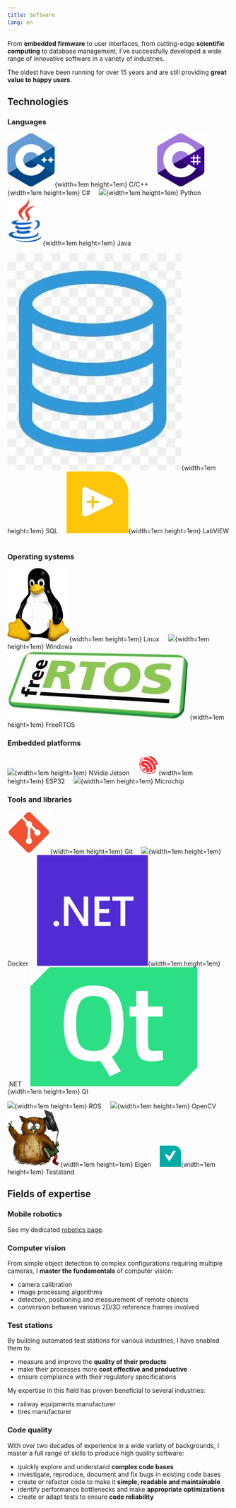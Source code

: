 ```yaml
---
title: Software
lang: en
---
```


From __embedded firmware__ to user interfaces, from cutting-edge __scientific computing__ to database management,
I've successfully developed a wide range of innovative software in a variety of industries.

The oldest have been running for over 15 years and are still providing __great value to happy users__.

## Technologies

### Languages

![](images/cpp.png){width=1em height=1em} C/C++ &nbsp; &nbsp;
![](images/csharp.png){width=1em height=1em} C# &nbsp; &nbsp;
![](images/python.ico){width=1em height=1em} Python &nbsp; &nbsp;
![](images/java.png){width=1em height=1em} Java &nbsp; &nbsp;

![](images/sql.webp){width=1em height=1em} SQL &nbsp; &nbsp;
![](images/labview.webp){width=1em height=1em} LabVIEW &nbsp; &nbsp;

### Operating systems

![](images/linux.png){width=1em height=1em} Linux &nbsp; &nbsp;
![](images/windows.ico){width=1em height=1em} Windows &nbsp; &nbsp;
![](images/freertos.png){width=1em height=1em} FreeRTOS &nbsp; &nbsp;

### Embedded platforms

![](images/nvidia.ico){width=1em height=1em} NVidia Jetson &nbsp; &nbsp;
![](images/espressif.png){width=1em height=1em} ESP32 &nbsp; &nbsp;
![](images/microchip.ico){width=1em height=1em} Microchip &nbsp; &nbsp;

### Tools and libraries

![](images/git.png){width=1em height=1em} Git  &nbsp; &nbsp;
![](images/docker.ico){width=1em height=1em} Docker  &nbsp; &nbsp;
![](images/dotnet.png){width=1em height=1em} .NET  &nbsp; &nbsp;
![](images/qt.png){width=1em height=1em} Qt  &nbsp; &nbsp;

![](images/ros.ico){width=1em height=1em} ROS  &nbsp; &nbsp;
![](images/opencv.ico){width=1em height=1em} OpenCV  &nbsp; &nbsp;
![](images/eigen.png){width=1em height=1em} Eigen  &nbsp; &nbsp;
![](images/teststand.png){width=1em height=1em} Teststand  &nbsp; &nbsp;

## Fields of expertise

### Mobile robotics

See my dedicated [robotics page](./robotics.html).

### Computer vision

From simple object detection to complex configurations requiring multiple cameras,
I __master the fundamentals__ of computer vision:

* camera calibration
* image processing algorithms
* detection, positioning and measurement of remote objects
* conversion between various 2D/3D reference frames involved

### Test stations

By building automated test stations for various industries, I have enabled them to:

* measure and improve the __quality of their products__
* make their processes more __cost effective and productive__
* ensure compliance with their regulatory specifications

My expertise in this field has proven beneficial to several industries:

* railway equipments manufacturer
* tires manufacturer

### Code quality

With over two decades of experience in a wide variety of backgrounds,
I master a full range of skills to produce high quality software:

* quickly explore and understand __complex code bases__
* investigate, reproduce, document and fix bugs in existing code bases
* create or refactor code to make it __simple, readable and maintainable__
* identify performance bottlenecks and make __appropriate optimizations__
* create or adapt tests to ensure __code reliability__
